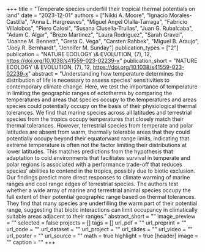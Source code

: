 +++
title = "Temperate species underfill their tropical thermal potentials on land"
date = "2023-12-01"
authors = ["Nikki A. Moore", "Ignacio Morales-Castilla", "Anna L. Hargreaves", "Miguel Angel Olalla-Tarraga", "Fabricio Villalobos", "Piero Calosi", "Susana Clusella-Trullas", "Juan G. Rubalcaba", "Adam C. Algar", "Brezo Martinez", "Laura Rodriguez", "Sarah Gravel", "Joanne M. Bennett", "Greta C. Vega", "Carsten Rahbek", "Miguel B. Araujo", "Joey R. Bernhardt", "Jennifer M. Sunday"]
publication_types = ["2"]
publication = "NATURE ECOLOGY \\& EVOLUTION, (7), 12, https://doi.org/10.1038/s41559-023-02239-x"
publication_short = "NATURE ECOLOGY \\& EVOLUTION, (7), 12, https://doi.org/10.1038/s41559-023-02239-x"
abstract = "Understanding how temperature determines the distribution of life is necessary to assess species' sensitivities to contemporary climate change. Here, we test the importance of temperature in limiting the geographic ranges of ectotherms by comparing the temperatures and areas that species occupy to the temperatures and areas species could potentially occupy on the basis of their physiological thermal tolerances. We find that marine species across all latitudes and terrestrial species from the tropics occupy temperatures that closely match their thermal tolerances. However, terrestrial species from temperate and polar latitudes are absent from warm, thermally tolerable areas that they could potentially occupy beyond their equatorward range limits, indicating that extreme temperature is often not the factor limiting their distributions at lower latitudes. This matches predictions from the hypothesis that adaptation to cold environments that facilitates survival in temperate and polar regions is associated with a performance trade-off that reduces species' abilities to contend in the tropics, possibly due to biotic exclusion. Our findings predict more direct responses to climate warming of marine ranges and cool range edges of terrestrial species. The authors test whether a wide array of marine and terrestrial animal species occupy the full extent of their potential geographic range based on thermal tolerances. They find that many species are underfilling the warm part of their potential range, suggesting that biotic interactions can limit occupancy in climatically suitable areas adjacent to their ranges."
abstract_short = ""
image_preview = ""
selected = false
projects = []
tags = []
url_pdf = ""
url_preprint = ""
url_code = ""
url_dataset = ""
url_project = ""
url_slides = ""
url_video = ""
url_poster = ""
url_source = ""
math = true
highlight = true
[header]
image = ""
caption = ""
+++
